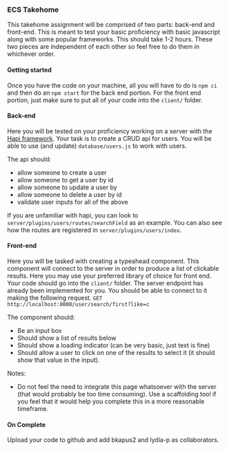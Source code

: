 ### ECS Takehome

This takehome assignment will be comprised of two parts: back-end and front-end. This is meant to test your basic proficiency with basic javascript along with some popular frameworks. This should take 1-2 hours. These two pieces are independent of each other so feel free to do them in whichever order.

#### Getting started
Once you have the code on your machine, all you will have to do is `npm ci` and then do an `npm start` for the back end portion. For the front end portion, just make sure to put all of your code into the `client/` folder.


#### Back-end
Here you will be tested on your proficiency working on a server with the [Hapi framework](https://hapi.dev/api/?v=18.3.2). Your task is to create a CRUD api for users. You will be able to use (and update) `database/users.js` to work with users.

The api should:
- allow someone to create a user
- allow someone to get a user by id
- allow someone to update a user by
- allow someone to delete a user by id
- validate user inputs for all of the above

If you are unfamiliar with hapi, you can look to `server/plugins/users/routes/searchField` as an example. You can also see how the routes are registered in `server/plugins/users/index`.

#### Front-end
Here you will be tasked with creating a typeahead component. This component will connect to the server in order to produce a list of clickable results. Here you may use your preferred library of choice for front end. Your code should go into the `client/` folder. The server endpoint has already been implemented for you. You should be able to connect to it making the following request.
```GET http://localhost:8000/user/search/first?like=c```

The component should:
- Be an input box
- Should show a list of results below
- Should show a loading indicator (can be very basic, just text is fine)
- Should allow a user to click on one of the results to select it (it should show that value in the input).

Notes:
- Do not feel the need to integrate this page whatsoever with the server (that would probably be too time consuming). Use a scaffolding tool if you feel that it would help you complete this in a more reasonable timeframe.

#### On Complete
Upload your code to github and add bkapus2 and lydia-p as collaborators. 
